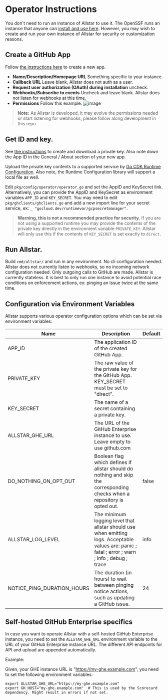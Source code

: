 # Operator Instructions

You don't need to run an instance of Allstar to use it. The OpenSSF runs an
instance that anyone can [install and use
here](https://github.com/apps/allstar-app). However, you may wish to create and
run your own instance of Allstar for security or customization reasons.

## Create a GitHub App

Follow [the instructions
here](https://docs.github.com/en/developers/apps/building-github-apps/creating-a-github-app)
to create a new app.

* **Name/Description/Homepage URL** Something specific to your instance.
* **Callback URL** Leave blank, Allstar does not auth as a user.
* **Request user authorization (OAuth) during installation** uncheck.
* **Webhooks/Subscribe to events** Uncheck and leave blank. Allstar does not
  listen for webhooks at this time.
* **Permissions** Follow this example: ![image](https://user-images.githubusercontent.com/771387/121067612-1bbc5200-c780-11eb-9bd3-214dfe808bf7.png)


> **Note:** As Allstar is developed, it may evolve the permissions needed or start
> listening for webhooks, please follow along development in this repo.

## Get ID and key.

See [the
instructions](https://docs.github.com/en/developers/apps/building-github-apps/authenticating-with-github-apps)
to create and download a private key. Also note down the App ID in the General /
About section of your new app.

Upload the private key contents to a supported service by [Go CDK Runtime
Configuration](https://gocloud.dev/howto/runtimevar/). Also note, the Runtime
Configuration library will support a local file as well.

Edit `pkg/config/operator/operator.go` and set the AppID and KeySecret
link. Alternatively, you can provide the AppID and KeySecret as environment
variables `APP_ID` and `KEY_SECRET`. You may need to edit
`pkg/ghclients/ghclients.go` and add a new import line for your secret service,
ex: `_ "gocloud.dev/runtimevar/gcpsecretmanager"`.

> **Warning, this is not a recommended practice for security.** If you are
  not using a supported runtime you may provide the contents of the private key
  directly in the environment variable `PRIVATE_KEY`. Allstar will only use this
  if the contents of `KEY_SECRET` is set exactly to `direct`.

## Run Allstar.

Build `cmd/allstar/` and run in any environment. No cli configuration
needed. Allstar does not currently listen to webhooks, so no incoming network
configuration needed. Only outgoing calls to GitHub are made. Allstar is
currently stateless. It is best to only run one instance to avoid potential race
conditions on enforcement actions, ex: pinging an issue twice at the same time.

## Configuration via Environment Variables

Allstar supports various operator configuration options which can be set via environment variables:

| Name                       | Description                                                                                                                                      | Default |
|----------------------------|--------------------------------------------------------------------------------------------------------------------------------------------------|---------|
| APP_ID                     | The application ID of the created GitHub App.                                                                                                    ||
| PRIVATE_KEY                | The raw value of the private key for the GitHub App. KEY_SECRET must be set to "direct".                                                         ||
| KEY_SECRET                 | The name of a secret containing a private key.                                                                                                   ||
| ALLSTAR_GHE_URL            | The URL of the GitHub Enterprise instance to use. Leave empty to use github.com                                                                  ||
| DO_NOTHING_ON_OPT_OUT      | Boolean flag which defines if allstar should do nothing and skip the corresponding checks when a repository is opted out.                        | false   |
| ALLSTAR_LOG_LEVEL          | The minimum logging level that allstar should use when emitting logs. Acceptable values are: panic ; fatal ; error ; warn ; info ; debug ; trace | info    |
| NOTICE_PING_DURATION_HOURS | The duration (in hours) to wait between pinging notice actions, such as updating a GitHub issue.                                                 | 24      |

## Self-hosted GitHub Enterprise specifics

In case you want to operate Allstar with a self-hosted GitHub Enterprise instance, you need to set the `ALLSTAR_GHE_URL` environment variable to the URL of your GitHub Enterprise instance URL.
The different API endpoints for API and upload are appended automatically.

Example: 

Given, your GHE instance URL is "https://my-ghe.example.com", you need to set the following environment variables:

```shell
export ALLSTAR_GHE_URL="https://my-ghe.example.com"
export GH_HOST="my-ghe.example.com"  # This is used by the Scorecard dependency. Might result in errors if not set. 
```
